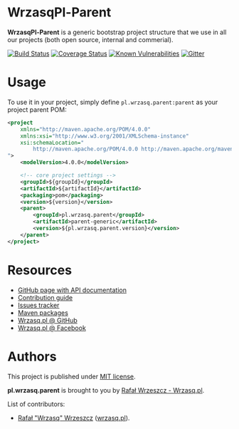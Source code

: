 <!---
# This file is part of the pl.wrzasq.parent.
#
# @license http://mit-license.org/ The MIT license
# @copyright 2015, 2017 - 2019 © by Rafał Wrzeszcz - Wrzasq.pl.
-->

# WrzasqPl-Parent

**WrzasqPl-Parent** is a generic bootstrap project structure that we use in all our projects (both open source, internal and commerial).

[![Build Status](https://travis-ci.com/rafalwrzeszcz-wrzasqpl/pl.wrzasq.parent.svg)](https://travis-ci.org/rafalwrzeszcz-wrzasqpl/pl.wrzasq.parent)
[![Coverage Status](https://coveralls.io/repos/github/rafalwrzeszcz-wrzasqpl/pl.wrzasq.parent/badge.svg)](https://coveralls.io/github/rafalwrzeszcz-wrzasqpl/pl.wrzasq.parent)
[![Known Vulnerabilities](https://snyk.io/test/github/rafalwrzeszcz-wrzasqpl/pl.wrzasq.parent/badge.svg)](https://snyk.io/test/github/rafalwrzeszcz-wrzasqpl/pl.wrzasq.parent)
[![Gitter](https://badges.gitter.im/Join%20Chat.svg)](https://gitter.im/rafalwrzeszcz-wrzasqpl/pl.wrzasq.parent)

# Usage

To use it in your project, simply define `pl.wrzasq.parent:parent` as your project parent POM:

```xml
<project
    xmlns="http://maven.apache.org/POM/4.0.0"
    xmlns:xsi="http://www.w3.org/2001/XMLSchema-instance"
    xsi:schemaLocation="
        http://maven.apache.org/POM/4.0.0 http://maven.apache.org/maven-v4_0_0.xsd
">
    <modelVersion>4.0.0</modelVersion>

    <!-- core project settings -->
    <groupId>${groupId}</groupId>
    <artifactId>${artifactId}</artifactId>
    <packaging>pom</packaging>
    <version>${version}</version>
    <parent>
        <groupId>pl.wrzasq.parent</groupId>
        <artifactId>parent-generic</artifactId>
        <version>${pl.wrzasq.parent.version}</version>
    </parent>
</project>
```

# Resources

-   [GitHub page with API documentation](https://rafalwrzeszcz-wrzasqpl.github.io/pl.wrzasq.parent)
-   [Contribution guide](https://github.com/rafalwrzeszcz-wrzasqpl/pl.wrzasq.parent/blob/master/CONTRIBUTING.md)
-   [Issues tracker](https://github.com/rafalwrzeszcz-wrzasqpl/pl.wrzasq.parent/issues)
-   [Maven packages](https://search.maven.org/search?q=g:pl.wrzasq.parent)
-   [Wrzasq.pl @ GitHub](https://github.com/rafalwrzeszcz-wrzasqpl)
-   [Wrzasq.pl @ Facebook](https://www.facebook.com/wrzasqpl)

# Authors

This project is published under [MIT license](https://github.com/rafalwrzeszcz-wrzasqpl/pl.wrzasq.parent/tree/master/LICENSE).

**pl.wrzasq.parent** is brought to you by [Rafał Wrzeszcz - Wrzasq.pl](https://wrzasq.pl).

List of contributors:

-   [Rafał "Wrzasq" Wrzeszcz](https://github.com/rafalwrzeszcz) ([wrzasq.pl](https://wrzasq.pl)).
